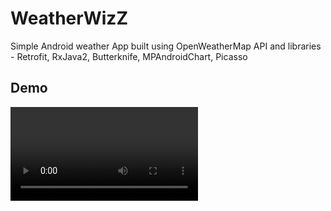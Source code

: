 # WeatherWizZ
Simple Android weather App built using OpenWeatherMap API and libraries - Retrofit, RxJava2, Butterknife, MPAndroidChart, Picasso

## Demo
![](demo/ScreenRecord.mp4)
